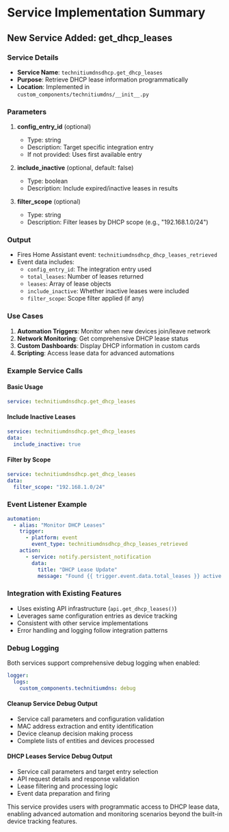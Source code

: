# Service Implementation Summary

## New Service Added: get_dhcp_leases

### Service Details
- **Service Name**: `technitiumdnsdhcp.get_dhcp_leases`
- **Purpose**: Retrieve DHCP lease information programmatically
- **Location**: Implemented in `custom_components/technitiumdns/__init__.py`

### Parameters
1. **config_entry_id** (optional)
   - Type: string
   - Description: Target specific integration entry
   - If not provided: Uses first available entry

2. **include_inactive** (optional, default: false)
   - Type: boolean  
   - Description: Include expired/inactive leases in results

3. **filter_scope** (optional)
   - Type: string
   - Description: Filter leases by DHCP scope (e.g., "192.168.1.0/24")

### Output
- Fires Home Assistant event: `technitiumdnsdhcp_dhcp_leases_retrieved`
- Event data includes:
  - `config_entry_id`: The integration entry used
  - `total_leases`: Number of leases returned
  - `leases`: Array of lease objects
  - `include_inactive`: Whether inactive leases were included
  - `filter_scope`: Scope filter applied (if any)

### Use Cases
1. **Automation Triggers**: Monitor when new devices join/leave network
2. **Network Monitoring**: Get comprehensive DHCP lease status
3. **Custom Dashboards**: Display DHCP information in custom cards
4. **Scripting**: Access lease data for advanced automations

### Example Service Calls

#### Basic Usage
```yaml
service: technitiumdnsdhcp.get_dhcp_leases
```

#### Include Inactive Leases
```yaml
service: technitiumdnsdhcp.get_dhcp_leases
data:
  include_inactive: true
```

#### Filter by Scope
```yaml
service: technitiumdnsdhcp.get_dhcp_leases
data:
  filter_scope: "192.168.1.0/24"
```

### Event Listener Example
```yaml
automation:
  - alias: "Monitor DHCP Leases"
    trigger:
      - platform: event
        event_type: technitiumdnsdhcp_dhcp_leases_retrieved
    action:
      - service: notify.persistent_notification
        data:
          title: "DHCP Lease Update"
          message: "Found {{ trigger.event.data.total_leases }} active leases"
```

### Integration with Existing Features
- Uses existing API infrastructure (`api.get_dhcp_leases()`)
- Leverages same configuration entries as device tracking
- Consistent with other service implementations
- Error handling and logging follow integration patterns

### Debug Logging
Both services support comprehensive debug logging when enabled:

```yaml
logger:
  logs:
    custom_components.technitiumdns: debug
```

#### Cleanup Service Debug Output
- Service call parameters and configuration validation
- MAC address extraction and entity identification
- Device cleanup decision making process
- Complete lists of entities and devices processed

#### DHCP Leases Service Debug Output
- Service call parameters and target entry selection
- API request details and response validation
- Lease filtering and processing logic
- Event data preparation and firing

This service provides users with programmatic access to DHCP lease data, enabling advanced automation and monitoring scenarios beyond the built-in device tracking features.
